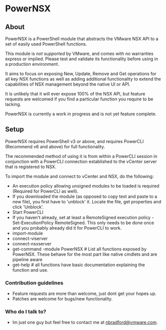 # PowerNSX #

## About ##
PowerNSX is a PowerShell module that abstracts the VMware NSX API to a set of easily used PowerShell functions.

This module is _not supported_ by VMware, and comes with no warranties express or implied.  Please test and validate its functionality before using in a production environment.

It aims to focus on exposing New, Update, Remove and Get operations for all key NSX functions as well as adding additional functionality to extend the capabilities of NSX management beyond the native UI or API.  

It is unlikely that it will ever expose 100% of the NSX API, but feature requests are welcomed if you find a particular function you require to be lacking.

PowerNSX is currently a work in progress and is not yet feature complete. 

## Setup ##

PowerNSX requires PowerShell v3 or above, and requires PowerCLI (Recommend v6 and above) for full functionality.

The recommended method of using it is from within a PowerCLI session in conjunction with a PowerCLI connection established to the vCenter server that is registered to NSX.

To import the module and connect to vCenter and NSX, do the following:

* An execution policy allowing unsigned modules to be loaded is required (Required for PowerCLI as well).
* If you downloaded the module (as opposed to copy text and paste to a new file), you first have to 'unblock' it.  Locate the file, get properties and click 'Unblock'.  
* Start PowerCLI
* If you haven't already, set at least a RemoteSigned execution policy - Set-ExecutionPolicy RemoteSigned.  This only needs to be done once and you probably already did it for PowerCLI to work.
* import-module <path to PowerNSX.psm1>
* connect-viserver <vcenter hostname or ip> 
* connect-nsxserver <nsx manager hostname or ip>
* get-command -module PowerNSX  # List all functions exposed by PowerNSX.  These behave for the most part like native cmdlets and are pipeline aware
* get-help <PowerNSX function>  # all functions have basic documentation explaining the function and use.

### Contribution guidelines ###

* Feature requests are more than welcome, just dont get your hopes up.
* Patches are welcome for bugs/new functionality.

### Who do I talk to? ###

* Im just one guy but feel free to contact me at nbradford@vmware.com.